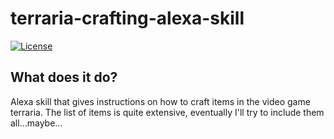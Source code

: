 # terraria-crafting-alexa-skill
[![License](https://img.shields.io/badge/License-Apache%202.0-blue.svg)](https://raw.githubusercontent.com/jpburnett/terraria-tool-alexa-skill/master/LICENSE)

## What does it do?
Alexa skill that gives instructions on how to craft items in the video game terraria.
The list of items is quite extensive, eventually I'll try to include them all...maybe...
